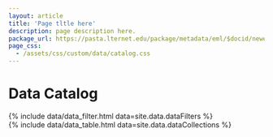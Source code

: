 ```yaml
---
layout: article
title: 'Page tltle here'
description: page description here.
package_url: https://pasta.lternet.edu/package/metadata/eml/$docid/newest
page_css:
  - /assets/css/custom/data/catalog.css
---
```


<h1>Data Catalog</h1>

<!--
plan:
intro page with browse, search forms
individidual dataset display pulls XML from pasta, uses local XSL to transform to XML.
probably most complex part of the website.
-->

<div id="filter-container">
	{% include data/data_filter.html data=site.data.dataFilters %}
</div>

<div id="display-container">
	{% include data/data_table.html data=site.data.dataCollections %}
</div>
